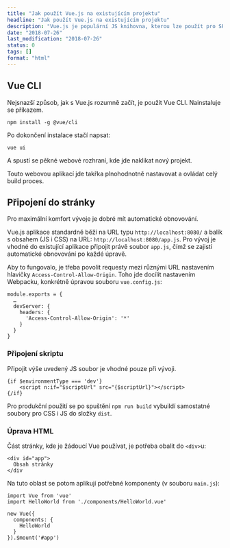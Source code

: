 ```yaml
---
title: "Jak použít Vue.js na existujícím projektu"
headline: "Jak použít Vue.js na existujícím projektu"
description: "Vue.js je populární JS knihovna, kterou lze použít pro SPA nebo i jako náhradu jQuery."
date: "2018-07-26"
last_modification: "2018-07-26"
status: 0
tags: []
format: "html"
---
```


<!-- -->


<h2 id="vue-cli">Vue CLI</h2>

<p>Nejsnazší způsob, jak s Vue.js rozumně začít, je použít Vue CLI. Nainstaluje se příkazem.</p>

<pre><code>npm install -g @vue/cli</code></pre>






<p>Po dokončení instalace stačí napsat:</p>




<pre><code>vue ui</code></pre>

<p>A spustí se pěkné webové rozhraní, kde jde naklikat nový projekt.</p>





<p>Touto webovou aplikací jde takřka plnohodnotně nastavovat a ovládat celý build proces.</p>






<h2 id="pripojeni">Připojení do stránky</h2>


<p>Pro maximální komfort vývoje je dobré mít automatické obnovování.</p>


<p>Vue.js aplikace standardně běží na URL typu <code>http://localhost:8080/</code> a balík s obsahem (JS i CSS) na URL: <code>http://localhost:8080/app.js</code>. Pro vývoj je vhodné do existující aplikace připojit právě soubor <code>app.js</code>, čímž se zajistí automatické obnovování po každé úpravě.</p>

<p>Aby to fungovalo, je třeba povolit requesty mezi různými URL nastavením hlavičky <code>Access-Control-Allow-Origin</code>. Toho jde docílit nastavením Webpacku, konkrétně úpravou souboru <code>vue.config.js</code>:</p>



<pre><code>module.exports = {
  …
  devServer: {
    headers: {
      'Access-Control-Allow-Origin': '*'
    }
  }
}</code></pre>












<h3 id="skript">Připojení skriptu</h3>

<p>Připojit výše uvedený JS soubor je vhodné pouze při vývoji.</p>

<pre><code>{if $environmentType === 'dev'}
    &lt;script n:if="$scriptUrl" src="{$scriptUrl}">&lt;/script>
{/if}</code></pre>









<p>Pro produkční použití se po spuštění <code>npm run build</code> vybuildí samostatné soubory pro CSS i JS do složky <code>dist</code>.</p>



<h3 id="html">Úprava HTML</h3>

<p>Část stránky, kde je žádoucí Vue používat, je potřeba obalit do <code>&lt;div></code>u:</p>

<pre><code>&lt;div id="app">
  Obsah stránky
&lt;/div</code></pre>









<p>Na tuto oblast se potom aplikují potřebné komponenty (v souboru <code>main.js</code>):</p>

<pre><code>import Vue from 'vue'
import HelloWorld from './components/HelloWorld.vue'

new Vue({
  components: {
    HelloWorld
  }
}).$mount('#app')</code></pre>
